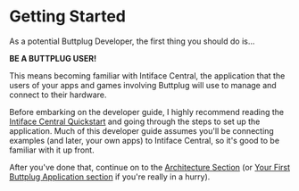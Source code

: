 # Getting Started

As a potential Buttplug Developer, the first thing you should do is...

**BE A BUTTPLUG USER!**

This means becoming familiar with Intiface Central, the application that the users of your apps and games involving Buttplug will use to manage and connect to their hardware.

Before embarking on the developer guide, I highly recommend reading the [Intiface Central Quickstart](https://docs.intiface.com/docs/intiface-central/quickstart) and going through the steps to set up the application. Much of this developer guide assumes you'll be connecting examples (and later, your own apps) to Intiface Central, so it's good to be familiar with it up front.

After you've done that, continue on to the [Architecture Section](architecture/intro) (or [Your First Buttplug Application section](writing-buttplug-applications/intro) if you're really in a hurry).
